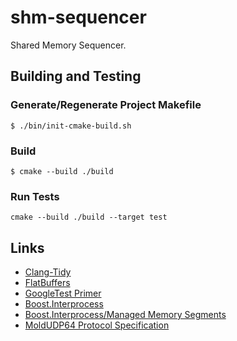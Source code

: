 # shm-sequencer

Shared Memory Sequencer.

## Building and Testing

### Generate/Regenerate Project Makefile

```
$ ./bin/init-cmake-build.sh
```

### Build

```
$ cmake --build ./build
```

### Run Tests

```
cmake --build ./build --target test
```

## Links

- [Clang-Tidy](https://clang.llvm.org/extra/clang-tidy/)
- [FlatBuffers](https://flatbuffers.dev/flatbuffers_guide_use_cpp.html)
- [GoogleTest Primer](https://google.github.io/googletest/primer.html)
- [Boost.Interprocess](https://www.boost.org/doc/libs/1_83_0/doc/html/interprocess.html)
- [Boost.Interprocess/Managed Memory Segments](https://www.boost.org/doc/libs/1_83_0/doc/html/interprocess/managed_memory_segments.html)
- [MoldUDP64 Protocol Specification](https://www.nasdaqtrader.com/content/technicalsupport/specifications/dataproducts/moldudp64.pdf)

